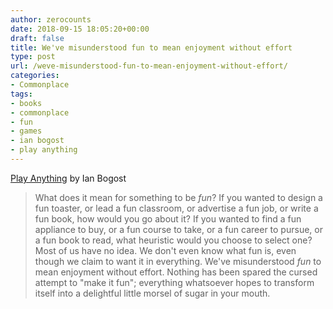 ```yaml
---
author: zerocounts
date: 2018-09-15 18:05:20+00:00
draft: false
title: We've misunderstood fun to mean enjoyment without effort
type: post
url: /weve-misunderstood-fun-to-mean-enjoyment-without-effort/
categories:
- Commonplace
tags:
- books
- commonplace
- fun
- games
- ian bogost
- play anything
---
```


[Play Anything](http://bogost.com/books/play-anything/) by Ian Bogost

> What does it mean for something to be _fun_? If you wanted to design a fun toaster, or lead a fun classroom, or advertise a fun job, or write a fun book, how would you go about it? If you wanted to find a fun appliance to buy, or a fun course to take, or a fun career to pursue, or a fun book to read, what heuristic would you choose to select one? Most of us have no idea. We don't even know what fun is, even though we claim to want it in everything. We've misunderstood _fun_ to mean enjoyment without effort. Nothing has been spared the cursed attempt to "make it fun"; everything whatsoever hopes to transform itself into a delightful little morsel of sugar in your mouth.
